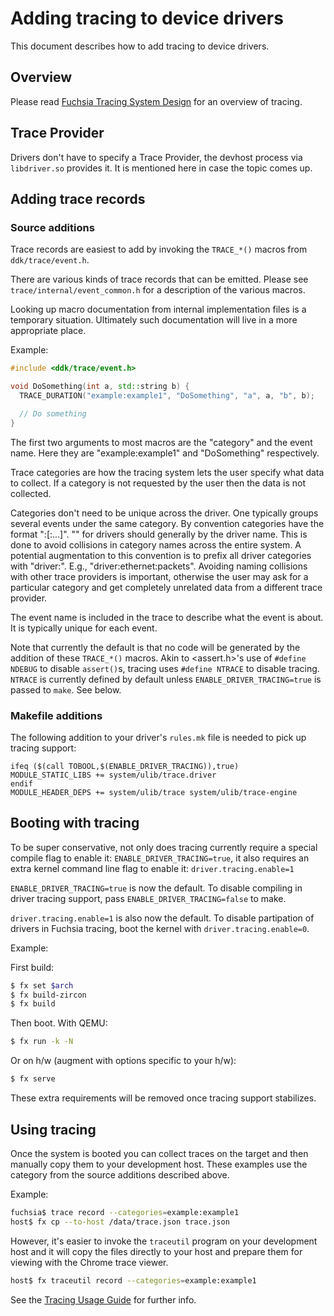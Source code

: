 # Adding tracing to device drivers

This document describes how to add tracing to device drivers.

## Overview

Please read [Fuchsia Tracing System Design](../tracing/design.md)
for an overview of tracing.

## Trace Provider

Drivers don't have to specify a Trace Provider, the devhost process
via `libdriver.so` provides it. It is mentioned here in case the topic
comes up.

## Adding trace records

### Source additions

Trace records are easiest to add by invoking the `TRACE_*()` macros
from `ddk/trace/event.h`.

There are various kinds of trace records that can be emitted.
Please see `trace/internal/event_common.h` for a description
of the various macros.

Looking up macro documentation from internal implementation files
is a temporary situation. Ultimately such documentation will live
in a more appropriate place.

Example:

```c++
#include <ddk/trace/event.h>

void DoSomething(int a, std::string b) {
  TRACE_DURATION("example:example1", "DoSomething", "a", a, "b", b);

  // Do something
}
```

The first two arguments to most macros are the "category" and the
event name. Here they are "example:example1" and "DoSomething" respectively.

Trace categories are how the tracing system lets the user specify
what data to collect. If a category is not requested by the user
then the data is not collected.

Categories don't need to be unique across the driver.
One typically groups several events under the same category.
By convention categories have the format
"<provider-name>:<category-name>[:<subcategory1-name>...]".
"<provider-name>" for drivers should generally by the driver name.
This is done to avoid collisions in category names across the
entire system. A potential augmentation to this convention is to prefix
all driver categories with "driver:". E.g., "driver:ethernet:packets".
Avoiding naming collisions with other trace providers is important,
otherwise the user may ask for a particular category and get completely
unrelated data from a different trace provider.

The event name is included in the trace to describe what the event
is about. It is typically unique for each event.

Note that currently the default is that no code will be generated
by the addition of these `TRACE_*()` macros. Akin to <assert.h>'s use of
`#define NDEBUG` to disable `assert()`s, tracing uses `#define NTRACE` to
disable tracing. `NTRACE` is currently defined by default unless
`ENABLE_DRIVER_TRACING=true` is passed to `make`. See below.

### Makefile additions

The following addition to your driver's `rules.mk` file is needed to
pick up tracing support:

```make
ifeq ($(call TOBOOL,$(ENABLE_DRIVER_TRACING)),true)
MODULE_STATIC_LIBS += system/ulib/trace.driver
endif
MODULE_HEADER_DEPS += system/ulib/trace system/ulib/trace-engine
```

## Booting with tracing

To be super conservative, not only does tracing currently require a special
compile flag to enable it: `ENABLE_DRIVER_TRACING=true`,
it also requires an extra kernel command line flag to enable it:
`driver.tracing.enable=1`

`ENABLE_DRIVER_TRACING=true` is now the default. To disable compiling in
driver tracing support, pass `ENABLE_DRIVER_TRACING=false` to make.

`driver.tracing.enable=1` is also now the default. To disable partipation
of drivers in Fuchsia tracing, boot the kernel with `driver.tracing.enable=0`.

Example:

First build:

```sh
$ fx set $arch
$ fx build-zircon
$ fx build
```

Then boot. With QEMU:

```sh
$ fx run -k -N
```

Or on h/w (augment with options specific to your h/w):

```sh
$ fx serve
```

These extra requirements will be removed once tracing support stabilizes.

## Using tracing

Once the system is booted you can collect traces on the target and
then manually copy them to your development host.
These examples use the category from the source additions described above.

Example:

```sh
fuchsia$ trace record --categories=example:example1
host$ fx cp --to-host /data/trace.json trace.json
```

However, it's easier to invoke the `traceutil` program on your development
host and it will copy the files directly to your host and prepare them for
viewing with the Chrome trace viewer.

```sh
host$ fx traceutil record --categories=example:example1
```

See the [Tracing Usage Guide](https://fuchsia.googlesource.com/garnet/+/master/docs/tracing_usage_guide.md)
for further info.
